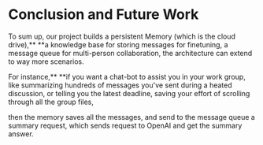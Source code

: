 # Conclusion and Future Work

To sum up, our project builds a persistent Memory (which is the cloud drive),**  **a knowledge base for storing messages for finetuning, a message queue for multi-person collaboration, the architecture can extend to way more scenarios.

For instance,**  **if you want a chat-bot to assist you in your work group, like summarizing hundreds of messages you've sent during a heated discussion, or telling you the latest deadline, saving your effort of scrolling through all the group files,

then the memory saves all the messages, and send to the message queue a summary request, which sends request to OpenAI and get the summary answer.
